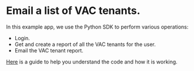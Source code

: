 # Email a list of VAC tenants.
In this example app, we use the Python SDK to perform various operations:
* Login.
* Get and create a report of  all the VAC tenants for the user.
* Email the VAC tenant report.

[Here](https://github.com/ilanddev/python-sdk/wiki/Create-and-email-VAC-tenants-report) is a guide to help you understand the code and how it is working.
